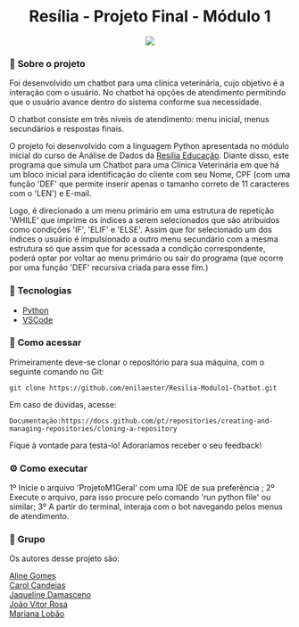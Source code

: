 <h1 align="center">Resília - Projeto Final - Módulo 1 </h1>


<p align="center">
  <img src="https://github.com/enilaester/Resilia-Modulo1-Chatbot/blob/1c59e7020f9217143ccd177870cd49c4cdab7b55/Capa%20-%20Apresenta%C3%A7%C3%A3o.png">
</p>

### 📌 <strong>Sobre o projeto</strong>

Foi desenvolvido um chatbot para uma clínica veterinária, cujo objetivo é a interação com o usuário. No chatbot há opções de atendimento permitindo que o usuário avance dentro do sistema conforme sua necessidade.

O chatbot consiste em três níveis de atendimento:
menu inicial, menus secundários e respostas finais.

O projeto foi desenvolvido com a linguagem Python apresentada no módulo inicial do curso de Análise de Dados da [Resilia Educação](https://www.resilia.com.br/). Diante disso, este programa que simula um Chatbot para uma Clínica Veterinária em que há um bloco inicial para identificação do cliente com seu Nome, CPF (com uma função 'DEF' que permite inserir apenas o tamanho correto de 11 caracteres com o 'LEN') e E-mail.

Logo, é direcionado a um menu primário em uma estrutura de repetição 'WHILE' que imprime os índices a serem selecionados que são atribuídos como condições 'IF', 'ELIF' e 'ELSE'. Assim que for selecionado um dos índices o usuário é impulsionado a outro menu secundário com a mesma estrutura só que assim que for acessada a condição correspondente, poderá optar por voltar ao menu primário ou sair do programa (que ocorre por uma função 'DEF' recursiva criada para esse fim.)

### 🚀 <strong>Tecnologias</strong>


- [Python](https://www.python.org/)
- [VSCode](https://code.visualstudio.com/)

### 🔎 <strong>Como acessar</strong>


Primeiramente deve-se clonar o repositório para sua máquina, com o seguinte comando no Git:

```shell
git clone https://github.com/enilaester/Resilia-Modulo1-Chatbot.git
```

Em caso de dúvidas, acesse:
```shell
Documentação:https://docs.github.com/pt/repositories/creating-and-managing-repositories/cloning-a-repository
```

Fique à vontade para testá-lo! Adoraríamos receber o seu feedback!

### :gear: <strong>Como executar</strong>


1º Inicie o arquivo 'ProjetoM1Geral' com uma IDE de sua preferência ;
2º Execute o arquivo, para isso procure pelo comando 'run python file' ou similar; 
3º A partir do terminal, interaja com o bot navegando pelos menus de atendimento.


### :busts_in_silhouette: <strong> Grupo </strong>

Os autores desse projeto são:

[Aline Gomes](https://github.com/enilaester/) <br/>
[Carol Candeias]() <br/>
[Jaqueline Damasceno](https://github.com/jaquelinesindie/) <br/>
[João Vitor Rosa](https://github.com/joaorosa2/) <br/>
[Mariana Lobão](https://github.com/MarianaLobao/)
